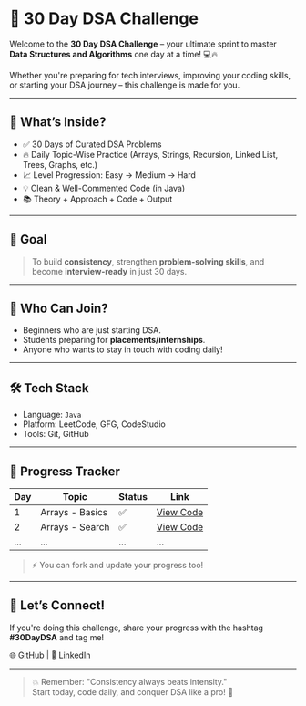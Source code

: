 # 🚀 30 Day DSA Challenge

Welcome to the **30 Day DSA Challenge** – your ultimate sprint to master **Data Structures and Algorithms** one day at a time! 💻🔥

Whether you're preparing for tech interviews, improving your coding skills, or starting your DSA journey – this challenge is made for you.

---

## 📅 What’s Inside?

- ✅ 30 Days of Curated DSA Problems
- 🔥 Daily Topic-Wise Practice (Arrays, Strings, Recursion, Linked List, Trees, Graphs, etc.)
- 📈 Level Progression: Easy → Medium → Hard
- 💡 Clean & Well-Commented Code (in Java)
- 📚 Theory + Approach + Code + Output

---

## 🎯 Goal

> To build **consistency**, strengthen **problem-solving skills**, and become **interview-ready** in just 30 days.

---

## 🧠 Who Can Join?

- Beginners who are just starting DSA.
- Students preparing for **placements/internships**.
- Anyone who wants to stay in touch with coding daily!

---

## 🛠 Tech Stack

- Language: `Java`
- Platform: LeetCode, GFG, CodeStudio
- Tools: Git, GitHub

---

## 🚧 Progress Tracker

| Day | Topic            | Status | Link                    |
|-----|------------------|--------|-------------------------|
| 1   | Arrays - Basics  | ✅     | [View Code](./Day01/)   |
| 2   | Arrays - Search  | ✅     | [View Code](./Day02/)   |
| ... | ...              | ...    | ...                     |

> ⚡ You can fork and update your progress too!

---

## 💪 Let’s Connect!

If you're doing this challenge, share your progress with the hashtag **#30DayDSA** and tag me!

🌐 [GitHub](https://github.com/rahull01) | 💼 [LinkedIn](https://www.linkedin.com/in/rahuljava/)

---

> 💥 Remember: "Consistency always beats intensity."  
> Start today, code daily, and conquer DSA like a pro! 🚀
